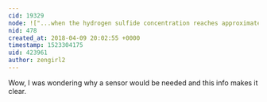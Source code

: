 ```yaml
---
cid: 19329
node: !["...when the hydrogen sulfide concentration reaches approximately 15 ppm, the human nose becomes desensitized"](../notes/warren/9-26-2011/when-hydrogen-sulfide-concentration-reaches-approximately-15-ppm-human-nose-b)
nid: 478
created_at: 2018-04-09 20:02:55 +0000
timestamp: 1523304175
uid: 423961
author: zengirl2
---
```


Wow, I was wondering why a sensor would be needed and this info makes it clear. 